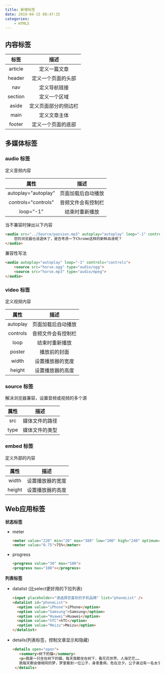 ```yaml
---
title: 新增标签
date: 2019-04-15 08:47:15
categories: 
	- HTML5
---
```


## 内容标签

|  标签   |         描述         |
| :-----: | :------------------: |
| article |     定义一篇文章     |
| header  |  定义一个页面的头部  |
|   nav   |     定义导航链接     |
| section |     定义一个区域     |
|  aside  | 定义页面部分的侧边栏 |
|  main   |     定义文章主体     |
| footer  |  定义一个页面的底部  |

## 多媒体标签

### audio 标签

定义音频内容

|        属性         |        描述        |
| :-----------------: | :----------------: |
| autoplay="autoplay" | 页面加载后自动播放 |
| controls="controls" | 音频文件会有控制栏 |
|      loop="-1"      |   结束时重新播放   |

当不兼容时弹出以下内容

```html
<audio src="../Source/passion.mp3" autoplay="autoplay" loop="-1" controls="controls">
	您的浏览器也该退休了，是否考虑一下Chrome这样的新鲜血液呢？
</audio>
```

兼容性写法

```html
<audio autoplay="autoplay" loop="-1" controls="controls">
	<source src="horse.ogg" type="audio/ogg">
	<source src="horse.mp3" type="audio/mpeg">
</audio>
```

### video 标签

定义视频内容

|   属性   |        描述        |
| :------: | :----------------: |
| autoplay | 页面加载后自动播放 |
| controls | 音频文件会有控制栏 |
|   loop   |   结束时重新播放   |
|  poster  |    播放前的封面    |
|  width   |  设置播放器的宽度  |
|  height  |  设置播放器的高度  |

### source 标签

解决浏览器兼容，设置音频或视频的多个源

| 属性 |      描述      |
| :--: | :------------: |
| src  | 媒体文件的路径 |
| type | 媒体文件的类型 |

### embed 标签

定义外部的内容

|  属性  |       描述       |
| :----: | :--------------: |
| width  | 设置播放器的宽度 |
| height | 设置播放器的高度 |

## Web应用标签

**状态标签**

- meter

  ```html
  <meter value="220" min="20" max="380" low="200" high="240" optimum="220"></meter>
  <meter value="0.75">75%</meter>
  ```

- progress

  ```html
  <progress value="30" max="100">
  <progress max="100"></progress>
  ```

**列表标签**

- datalist (比select更好用的下拉列表)

  ```html
  <input placeholder="请选择您喜欢的手机品牌" list="phoneList" />
  <datalist id="phoneList">
  	<option value="iPhone">iPhone</option>
  	<option value="Samsung">Samsung</option>
  	<option value="Huawei">Huawei</option>
  	<option value="hTC">hTC</option>
  	<option value="Meizu">Meizu</option>
  </datalist>
  ```

- details(列表标签，控制文章显示和隐藏)

  ```html
  <details open="open">
     <summary>树下的猫</summary>
     <p>我是一只坐在树下的貓，每天我都坐在树下，看花花世界，人海茫茫……
     我每天都会做相同的梦，梦里看到一位公子，身患重病，危在旦夕。公子身边有一名女子，她的眼里尽是关切和深深的依恋。</p>
   </details>
  ```
